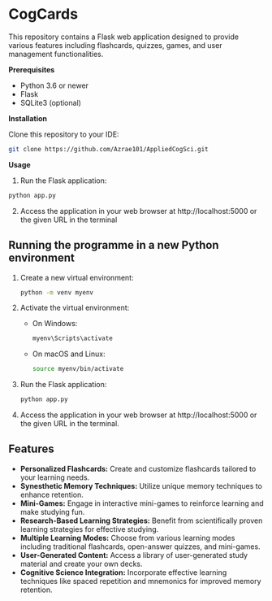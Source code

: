 <h1>CogCards</h1>
This repository contains a Flask web application designed to provide various features including flashcards, quizzes, games, and user management functionalities.
<p> </p>

**Prerequisites**
- Python 3.6 or newer
- Flask
- SQLite3 (optional)

**Installation**

Clone this repository to your IDE:
```bash
git clone https://github.com/Azrae101/AppliedCogSci.git
```

**Usage**
1. Run the Flask application:
```bash
python app.py
```

2. Access the application in your web browser at http://localhost:5000 or the given URL in the terminal

## Running the programme in a new Python environment

1. Create a new virtual environment:
    ```bash
    python -m venv myenv
    ```

2. Activate the virtual environment:
    - On Windows:
        ```bash
        myenv\Scripts\activate
        ```
    - On macOS and Linux:
        ```bash
        source myenv/bin/activate
        ```
3. Run the Flask application:
    ```bash
    python app.py
    ```

4. Access the application in your web browser at http://localhost:5000 or the given URL in the terminal.

## Features

- **Personalized Flashcards:** Create and customize flashcards tailored to your learning needs.
- **Synesthetic Memory Techniques:** Utilize unique memory techniques to enhance retention.
- **Mini-Games:** Engage in interactive mini-games to reinforce learning and make studying fun.
- **Research-Based Learning Strategies:** Benefit from scientifically proven learning strategies for effective studying.
- **Multiple Learning Modes:** Choose from various learning modes including traditional flashcards, open-answer quizzes, and mini-games.
- **User-Generated Content:** Access a library of user-generated study material and create your own decks.
- **Cognitive Science Integration:** Incorporate effective learning techniques like spaced repetition and mnemonics for improved memory retention.

